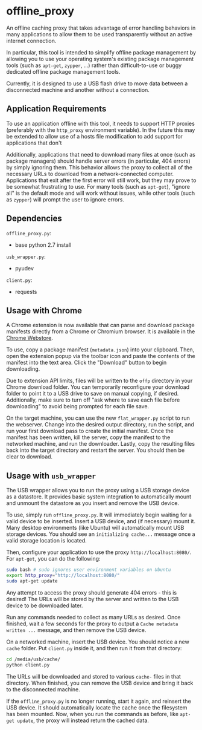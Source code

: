 offline_proxy
=============

An offline caching proxy that takes advantage of error handling behaviors in
many applications to allow them to be used transparently without an active
internet connection.

In particular, this tool is intended to simplify offline package management by
allowing you to use your operating system's existing package management tools
(such as `apt-get`, `zypper`, ...) rather than difficult-to-use or buggy
dedicated offline package management tools.

Currently, it is designed to use a USB flash drive to move data between a
disconnected machine and another without a connection.

Application Requirements
------------------------

To use an application offline with this tool, it needs to support HTTP proxies
(preferably with the `http_proxy` environment variable). In the future this may
be extended to allow use of a hosts file modification to add support for
applications that don't 

Additionally, applications that need to download many files at once (such as
package managers) should handle server errors (in particular, 404 errors) by
simply ignoring them. This behavior allows the proxy to collect all of the
necessary URLs to download from a network-connected computer. Applications that
exit after the first error will still work, but they may prove to be somewhat
frustrating to use. For many tools (such as `apt-get`), "ignore all" is the
default mode and will work without issues, while other tools (such as `zypper`)
will prompt the user to ignore errors.

Dependencies
------------

`offline_proxy.py`:
 * base python 2.7 install

`usb_wrapper.py`:
 * pyudev

`client.py`:
 * requests

Usage with Chrome
-----------------
A Chrome extension is now available that can parse and download package
manifests directly from a Chrome or Chromium browser. It is available in the
[Chrome Webstore](https://chrome.google.com/webstore/detail/offlineproxy-downloader/napgfnjjipogmdhpolbmmeobmiehkmfo).

To use, copy a package manifest (`metadata.json`) into your clipboard. Then,
open the extension popup via the toolbar icon and paste the contents of the
manifest into the text area. Click the "Download" button to begin downloading.

Due to extension API limits, files will be written to the `offp` directory in
your Chrome download folder. You can temporarily reconfigure your download
folder to point it to a USB drive to save on manual copying, if desired.
Additionally, make sure to turn off "ask where to save each file before
downloading" to avoid being prompted for each file save.

On the target machine, you can use the new `flat_wrapper.py` script to run the
webserver. Change into the desired output directory, run the script, and run
your first download pass to create the initial manifest. Once the manifest has
been written, kill the server, copy the manifest to the networked machine, and
run the downloader. Lastly, copy the resulting files back into the target
directory and restart the server. You should then be clear to download.

Usage with `usb_wrapper`
------------------------

The USB wrapper allows you to run the proxy using a USB storage device as a
datastore. It provides basic system integration to automatically mount and
unmount the datastore as you insert and remove the USB device.

To use, simply run `offline_proxy.py`. It will immediately begin waiting for a
valid device to be inserted. Insert a USB device, and (if necessary) mount it.
Many desktop environments (like Ubuntu) will automatically mount USB storage
devices. You should see an `initializing cache...` message once a valid storage
location is located.

Then, configure your application to use the proxy `http://localhost:8080/`. For
`apt-get`, you can do the following:

```bash
sudo bash # sudo ignores user environment variables on Ubuntu
export http_proxy="http://localhost:8080/"
sudo apt-get update
```

Any attempt to access the proxy should generate 404 errors - this is desired!
The URLs will be stored by the server and written to the USB device to be
downloaded later.

Run any commands needed to collect as many URLs as desired. Once finished, wait
a few seconds for the proxy to output a `Cache metadata written ...` message,
and then remove the USB device.

On a networked machine, insert the USB device. You should notice a new `cache`
folder. Put `client.py` inside it, and then run it from that directory:

```bash
cd /media/usb/cache/
python client.py
```

The URLs will be downloaded and stored to various `cache-` files in that
directory. When finished, you can remove the USB device and bring it back to
the disconnected machine.

If the `offline_proxy.py` is no longer running, start it again, and reinsert
the USB device. It should automatically locate the cache once the filesystem
has been mounted. Now, when you run the commands as before, like
`apt-get update`, the proxy will instead return the cached data.
